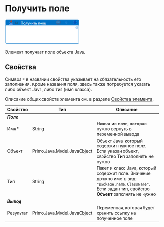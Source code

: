 # Получить поле

![](../../../resources/activities/extra/java/java-get-field.png)

Элемент получает поле объекта Java.

## Свойства
Символ `*` в названии свойства указывает на обязательность его заполнения. Кроме названия поля, здесь также потребуется указать либо объект Java, либо тип (имя класса).

Описание общих свойств элемента см. в разделе [Свойства элемента](https://docs.primo-rpa.ru/primo-rpa/primo-studio/process/elements#svoistva-elementa).

| Свойство             | Тип                   | Описание                                      |
| -------------------- | --------------------- | --------------------------------------------- |
| ***Поле***      | |  |
| Имя\*                | String                | Название поля, которое нужно вернуть в переменной вывода |
| Объект               | Primo.Java.Model.JavaObject | Объект Java, который содержит нужное поле. Если указан объект, свойство **Тип** заполнять не нужно |
| Тип                  | String                | Пакет и класс Java, который содержит поле. Значение должно иметь вид: `"package.name.ClassName"`. Если задан тип, свойство **Объект** заполнять не нужно |
| ***Вывод***     | |  |
| Результат            | Primo.Java.Model.JavaObject | Переменная, которая будет хранить ссылку на полученное поле |

